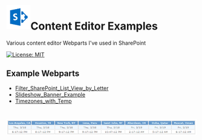 <img align="left" src="Images/ReadMe/App.png" width="64px" >

# Content Editor Examples
Various content editor Webparts I've used in SharePoint

[![License: MIT](https://img.shields.io/badge/License-MIT-yellow.svg)](LICENSE "MIT License Copyright © Anthony Duguid")

## Example Webparts
* [Filter_SharePoint_List_View_by_Letter](Filter_SharePoint_List_View_by_Letter.dwp)
* [Slideshow_Banner_Example](Slideshow_Banner_Example.dwp)
* [Timezones_with_Temp](Timezones_with_Temp.dwp)
<h1 align="left">
  <img src="Images/sharepointwebparttimezoneweatherhyperlink.png" alt="sharepointwebparttimezoneweatherhyperlink" />
</h1>
